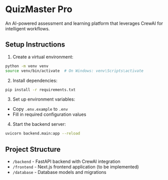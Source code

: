 # QuizMaster Pro

An AI-powered assessment and learning platform that leverages CrewAI for intelligent workflows.

## Setup Instructions

1. Create a virtual environment:
```bash
python -m venv venv
source venv/bin/activate  # On Windows: venv\Scripts\activate
```

2. Install dependencies:
```bash
pip install -r requirements.txt
```

3. Set up environment variables:
- Copy `.env.example` to `.env`
- Fill in required configuration values

4. Start the backend server:
```bash
uvicorn backend.main:app --reload
```

## Project Structure

- `/backend` - FastAPI backend with CrewAI integration
- `/frontend` - Next.js frontend application (to be implemented)
- `/database` - Database models and migrations
